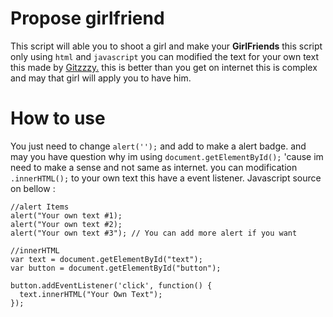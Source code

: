 # Propose girlfriend
This script will able you to shoot a girl and make your **GirlFriends**
this script only using ```html``` and ```javascript``` you can modified the text for your own text
this made by [Gitzzzy.](http://gitzzzy.rf.gd) this is better than you get on internet
this is complex and may that girl will apply you to have him.

# How to use
You just need to change ```alert('');``` and add to make a alert badge.
and may you have question why im using ```document.getElementById();``` 'cause im need to
make a sense and not same as internet. you can modification ```.innerHTML();``` to your own text
this have a event listener.
Javascript source on bellow :
```
//alert Items 
alert("Your own text #1);
alert("Your own text #2);
alert("Your own text #3"); // You can add more alert if you want

//innerHTML
var text = document.getElementById("text");
var button = document.getElementById("button");

button.addEventListener('click', function() {
  text.innerHTML("Your Own Text");
});
```
